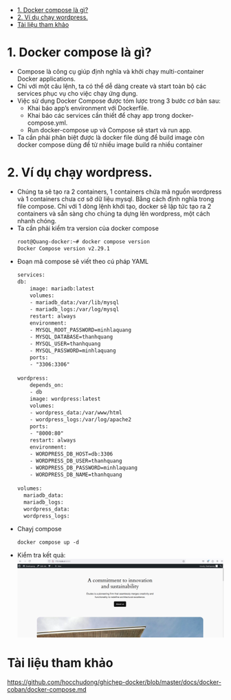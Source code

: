 - [1. Docker compose là gì?](#1-docker-compose-là-gì)
- [2. Ví dụ chạy wordpress.](#2-ví-dụ-chạy-wordpress)
- [Tài liệu tham khảo](#tài-liệu-tham-khảo)
# 1. Docker compose là gì?
- Compose là công cụ giúp định nghĩa và khởi chạy multi-container Docker applications.
- Chỉ với một câu lệnh, ta có thể dễ dàng create và start toàn bộ các services phục vụ cho việc chạy ứng dụng.
- Việc sử dụng Docker Compose được tóm lược trong 3 bước cơ bản sau:
    - Khai báo app’s environment với Dockerfile.
    - Khai báo các services cần thiết để chạy app trong docker-compose.yml.
    - Run docker-compose up và Compose sẽ start và run app.
- Ta cần phải phân biệt được là docker file dùng để build image còn docker compose dùng để từ nhiều image build ra nhiều container
# 2. Ví dụ chạy wordpress.
- Chúng ta sẽ tạo ra 2 containers, 1 containers chứa mã nguồn wordpress và 1 containers chưa cơ sở dữ liệu mysql. Bằng cách định nghĩa trong file compose. Chỉ với 1 dòng lệnh khởi tạo, docker sẽ lập tức tạo ra 2 containers và sẵn sàng cho chúng ta dựng lên wordpress, một cách nhanh chóng.
- Ta cần phải kiểm tra version của docker compose
  ```
  root@Quang-docker:~# docker compose version
  Docker Compose version v2.29.1
  ```
- Đoạn mã compose sẽ viết theo cú pháp YAML
    ```
    services:
    db:
        image: mariadb:latest
        volumes:
        - mariadb_data:/var/lib/mysql
        - mariadb_logs:/var/log/mysql
        restart: always
        environment:
        - MYSQL_ROOT_PASSWORD=minhlaquang
        - MYSQL_DATABASE=thanhquang
        - MYSQL_USER=thanhquang
        - MYSQL_PASSWORD=minhlaquang
        ports:
        - "3306:3306"

    wordpress:
        depends_on:
        - db
        image: wordpress:latest
        volumes:
        - wordpress_data:/var/www/html
        - wordpress_logs:/var/log/apache2
        ports:
        - "8000:80"
        restart: always
        environment:
        - WORDPRESS_DB_HOST=db:3306
        - WORDPRESS_DB_USER=thanhquang
        - WORDPRESS_DB_PASSWORD=minhlaquang
        - WORDPRESS_DB_NAME=thanhquang

    volumes:
      mariadb_data:
      mariadb_logs:
      wordpress_data:
      wordpress_logs:
    ```
- Chayj compose
  ```
  docker compose up -d
  ```
- Kiểm tra kết quả:
  ![alt text](anh/Screenshot_27.png)
# Tài liệu tham khảo
https://github.com/hocchudong/ghichep-docker/blob/master/docs/docker-coban/docker-compose.md